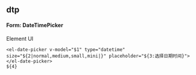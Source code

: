 ## dtp
#### Form: DateTimePicker
Element UI <el-date-picker type="datetime">
```
<el-date-picker v-model="$1" type="datetime" size="${2|normal,medium,small,mini|}" placeholder="${3:选择日期时间}">
</el-date-picker>
${4}
```